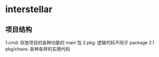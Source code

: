 # interstellar

## 项目结构

1.cmd: 存放项目的各种功能的 main 包
2.pkg: 逻辑代码不同子 package
    2.1 pkg/chaos: 各种各样的实用代码

